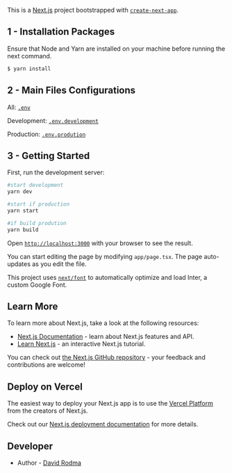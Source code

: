 This is a [Next.js](https://nextjs.org/) project bootstrapped with [`create-next-app`](https://github.com/vercel/next.js/tree/canary/packages/create-next-app).

## 1 - Installation Packages

Ensure that Node and Yarn are installed on your machine before running the next command.

```bash
$ yarn install
```

## 2 - Main Files Configurations

All: [`.env`](.env)

Development: [`.env.development`](.env.development)

Production: [`.env.prodution`](.env.production)

## 3 - Getting Started

First, run the development server:

```bash
#start development
yarn dev

#start if production
yarn start

#if build prodution
yarn build
```

Open [`http://localhost:3000`](http://localhost:3000) with your browser to see the result.

You can start editing the page by modifying `app/page.tsx`. The page auto-updates as you edit the file.

This project uses [`next/font`](https://nextjs.org/docs/basic-features/font-optimization) to automatically optimize and load Inter, a custom Google Font.

## Learn More

To learn more about Next.js, take a look at the following resources:

- [Next.js Documentation](https://nextjs.org/docs) - learn about Next.js features and API.
- [Learn Next.js](https://nextjs.org/learn) - an interactive Next.js tutorial.

You can check out [the Next.js GitHub repository](https://github.com/vercel/next.js/) - your feedback and contributions are welcome!

## Deploy on Vercel

The easiest way to deploy your Next.js app is to use the [Vercel Platform](https://vercel.com/new?utm_medium=default-template&filter=next.js&utm_source=create-next-app&utm_campaign=create-next-app-readme) from the creators of Next.js.

Check out our [Next.js deployment documentation](https://nextjs.org/docs/deployment) for more details.

## Developer

- Author - [David Rodma](https://github.com/davidrodma/)
